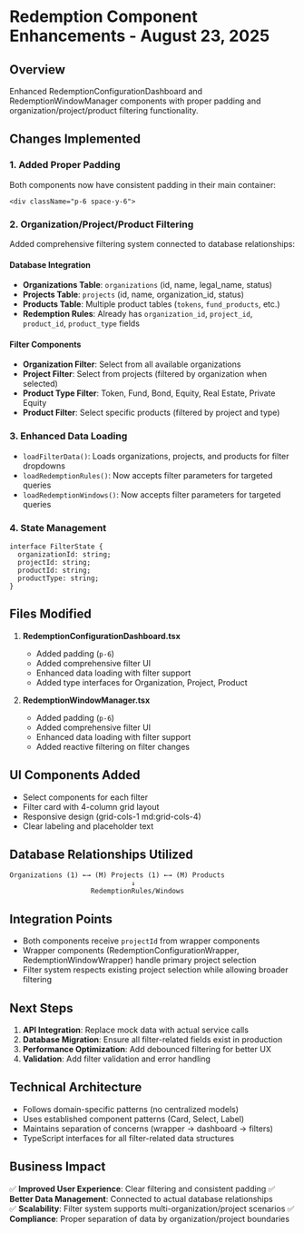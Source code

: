 # Redemption Component Enhancements - August 23, 2025

## Overview
Enhanced RedemptionConfigurationDashboard and RedemptionWindowManager components with proper padding and organization/project/product filtering functionality.

## Changes Implemented

### 1. Added Proper Padding
Both components now have consistent padding in their main container:
```tsx
<div className="p-6 space-y-6">
```

### 2. Organization/Project/Product Filtering
Added comprehensive filtering system connected to database relationships:

#### Database Integration
- **Organizations Table**: `organizations` (id, name, legal_name, status)
- **Projects Table**: `projects` (id, name, organization_id, status)  
- **Products Table**: Multiple product tables (`tokens`, `fund_products`, etc.)
- **Redemption Rules**: Already has `organization_id`, `project_id`, `product_id`, `product_type` fields

#### Filter Components
- **Organization Filter**: Select from all available organizations
- **Project Filter**: Select from projects (filtered by organization when selected)
- **Product Type Filter**: Token, Fund, Bond, Equity, Real Estate, Private Equity
- **Product Filter**: Select specific products (filtered by project and type)

### 3. Enhanced Data Loading
- `loadFilterData()`: Loads organizations, projects, and products for filter dropdowns
- `loadRedemptionRules()`: Now accepts filter parameters for targeted queries
- `loadRedemptionWindows()`: Now accepts filter parameters for targeted queries

### 4. State Management
```tsx
interface FilterState {
  organizationId: string;
  projectId: string;
  productId: string;
  productType: string;
}
```

## Files Modified
1. **RedemptionConfigurationDashboard.tsx**
   - Added padding (`p-6`)
   - Added comprehensive filter UI
   - Enhanced data loading with filter support
   - Added type interfaces for Organization, Project, Product
   
2. **RedemptionWindowManager.tsx**
   - Added padding (`p-6`)
   - Added comprehensive filter UI
   - Enhanced data loading with filter support
   - Added reactive filtering on filter changes

## UI Components Added
- Select components for each filter
- Filter card with 4-column grid layout
- Responsive design (grid-cols-1 md:grid-cols-4)
- Clear labeling and placeholder text

## Database Relationships Utilized
```
Organizations (1) ←→ (M) Projects (1) ←→ (M) Products
                              ↓
                    RedemptionRules/Windows
```

## Integration Points
- Both components receive `projectId` from wrapper components
- Wrapper components (RedemptionConfigurationWrapper, RedemptionWindowWrapper) handle primary project selection
- Filter system respects existing project selection while allowing broader filtering

## Next Steps
1. **API Integration**: Replace mock data with actual service calls
2. **Database Migration**: Ensure all filter-related fields exist in production
3. **Performance Optimization**: Add debounced filtering for better UX
4. **Validation**: Add filter validation and error handling

## Technical Architecture
- Follows domain-specific patterns (no centralized models)
- Uses established component patterns (Card, Select, Label)
- Maintains separation of concerns (wrapper → dashboard → filters)
- TypeScript interfaces for all filter-related data structures

## Business Impact
✅ **Improved User Experience**: Clear filtering and consistent padding
✅ **Better Data Management**: Connected to actual database relationships  
✅ **Scalability**: Filter system supports multi-organization/project scenarios
✅ **Compliance**: Proper separation of data by organization/project boundaries
